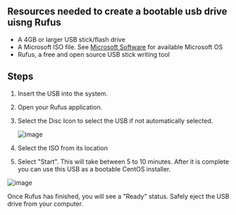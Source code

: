 Resources needed to create a bootable usb drive uisng Rufus
---
- A 4GB or larger USB stick/flash drive
- A Microsoft ISO file. See [Microsoft Software](https://www.microsoft.com/en-ca/software-download) for available Microsoft OS
- Rufus, a free and open source USB stick writing tool

Steps
---
1. Insert the USB into the system.
2. Open your Rufus application.
3. Select the Disc Icon to select the USB if not automatically selected.

   ![image](https://github.com/user-attachments/assets/7d3a63c9-24df-4ca9-a28c-69255db0e449)

4. Select the ISO from its location
5. Select "Start". This will take between 5 to 10 minutes. After it is complete you can use this USB as a bootable CentOS installer.

![image](https://github.com/user-attachments/assets/b6f959df-7504-4792-916b-ef852cce18d3)

Once Rufus has finished, you will see a "Ready" status.
Safely eject the USB drive from your computer.
